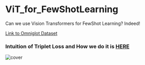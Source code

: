 # ViT_for_FewShotLearning
Can we use Vision Transformers for FewShot Learning? Indeed!

<a href="https://www.kaggle.com/datasets/watesoyan/omniglot">Link to Omniglot Dataset</a>

<h3>Intuition of Triplet Loss and How we do it is <a href="https://www.mediafire.com/file/sntleqxee2cte9n/triptrans.pdf/file">HERE</a></h3>
<img src="https://arihara-sudhan.github.io/statics/triptrans.png" alt="cover">
